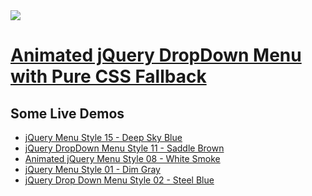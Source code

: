 <a href="http://apycom.com/">
  <img src="http://apycom.com/jquery-menu.jpg">
</a>

# [Animated jQuery DropDown Menu with Pure CSS Fallback](http://apycom.com/)

## Some Live Demos

*    [jQuery Menu Style 15 - Deep Sky Blue](http://apycom.com/menus/15-deep-sky-blue.html)
*    [jQuery DropDown Menu Style 11 - Saddle Brown](http://apycom.com/menus/11-saddle-brown.html)
*    [Animated jQuery Menu Style 08 - White Smoke](http://apycom.com/menus/8-white-smoke.html)
*    [jQuery Menu Style 01 - Dim Gray](http://apycom.com/menus/1-dim-gray.html)
*    [jQuery Drop Down Menu Style 02 - Steel Blue](http://apycom.com/menus/2-steel-blue.html)